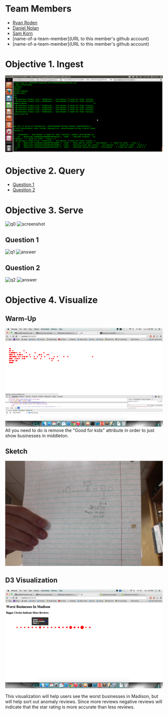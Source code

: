 # Team Members

* [Ryan Roden](www.github.com/rodenr)
* [Daniel Nolan](www.github.com/dano8957)
* [Sam Korn](www.github.com/sako0938)
* [name-of-a-team-member](URL to this member's github account)
* [name-of-a-team-member](URL to this member's github account)

# Objective 1. Ingest

![image](ScreenObjective1.png) 

# Objective 2. Query

* [Question 1](https://github.com/CSCI-4830-002-2014/hackathon-yelp/issues/19)
* [Question 2](link-to-an-issue)

# Objective 3. Serve
![q0](http://i.imgur.com/NZ1o0I4.png)
![screenshot](http://i.imgur.com/JMVXJNV.png)
## Question 1

![q1](http://i.imgur.com/xHDySrk.png)
![answer](http://i.imgur.com/MJ6ebWH.png)


## Question 2

![q2](http://i.imgur.com/3Tk1EId.png) 
![answer](http://i.imgur.com/nTB4xUY.png)
# Objective 4. Visualize

## Warm-Up
![Warm up](D3Warmup.png)
All you need to do is remove the "Good for kids" attribute in order to just show businesses in middleton.

## Sketch

![hand sketch](D3Sketch.jpg) 

## D3 Visualization

![screenshot](D3Custom.png)

This visualization will help users see the worst businesses in Madison, but will help sort out anomaly reviews. Since more reviews negative reviews will indicate that the star rating is more accurate than less reviews.
